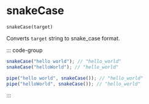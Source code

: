 # snakeCase

`snakeCase(target)`

Converts `target` string to snake_case format.

::: code-group

```ts [data-first]
snakeCase("hello world"); // "hello_world"
snakeCase("helloWorld"); // "hello_world"
```

```ts [data-last]
pipe("hello world", snakeCase()); // "hello_world"
pipe("helloWorld", snakeCase()); // "hello_world"
```

:::
